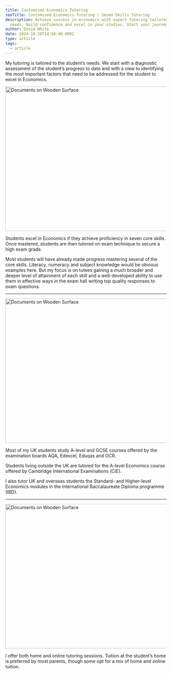 ```yaml
---
title: Customised Economics Tutoring
seoTitle: Customised Economics Tutoring | Seven Skills Tutoring
description: Achieve success in economics with expert tutoring tailored to your
  needs. Build confidence and excel in your studies. Start your journey today!
author: David White
date: 2024-10-26T14:58:00.000Z
type: article
tags:
  - article
---
```

My tutoring is tailored to the student’s needs. We start with a diagnostic assessment of the student’s progress to date and with a view to identifying the most important factors that need to be addressed for the student to excel in Economics.

<img src="/_includes/static/img/pexels-asphotograpy-95916.webp" alt="Documents on Wooden Surface" title="Documents on Wooden Surface" class="Right" width="600px" height="450px" loading="lazy"/>

Students excel in Economics if they achieve proficiency in seven core skills. Once mastered, students are then tutored on exam technique to secure a high exam grade.

Most students will have already made progress mastering several of the core skills. Literacy, numeracy and subject knowledge would be obvious examples here. But my focus is on tutees gaining a much broader and deeper level of attainment of each skill and a well-developed ability to use them in effective ways in the exam hall writing top quality responses to exam questions.

- - -

<img src="/_includes/static/img/pexels-asphotograpy-95916.webp" alt="Documents on Wooden Surface" title="Documents on Wooden Surface" class="Left" width="600px" height="450px" loading="lazy"/>

Most of my UK students study A-level and GCSE courses offered by the examination boards AQA, Edexcel, Eduqas and OCR.

Students living outside the UK are tutored for the A-level Economics course offered by Cambridge International Examinations (CIE).

I also tutor UK and overseas students the Standard- and Higher-level Economics modules in the International Baccalaureate Diploma programme (IBD).

- - -

<img src="/_includes/static/img/pexels-asphotograpy-95916.webp" alt="Documents on Wooden Surface" title="Documents on Wooden Surface" class="Right" width="600px" height="450px" loading="lazy"/>

I offer both home and online tutoring sessions. Tuition at the student’s home is preferred by most parents, though some opt for a mix of home and online tuition.
